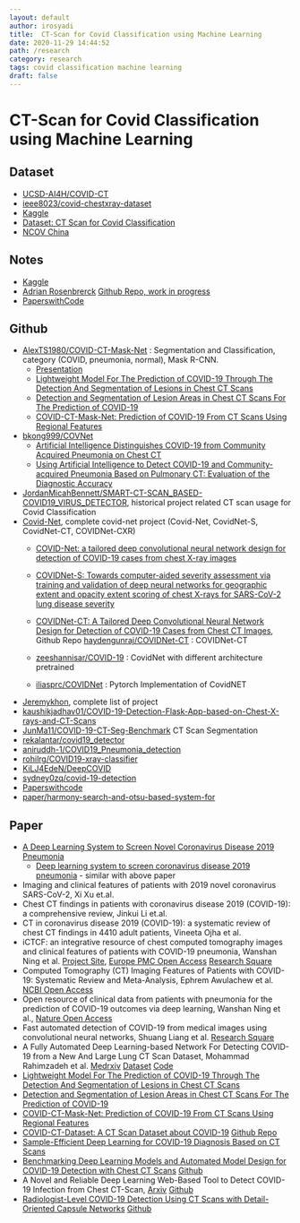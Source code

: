 ```yaml
---
layout: default
author: irosyadi
title:  CT-Scan for Covid Classification using Machine Learning
date: 2020-11-29 14:44:52
path: /research
category: research
tags: covid classification machine learning
draft: false
---
```


# CT-Scan for Covid Classification using Machine Learning

## Dataset
- [UCSD-AI4H/COVID-CT](https://github.com/UCSD-AI4H/COVID-CT)
- [ieee8023/covid-chestxray-dataset](https://github.com/ieee8023/covid-chestxray-dataset)
- [Kaggle](https://www.kaggle.com/paultimothymooney/chest-xray-pneumonia)
- [Dataset: CT Scan for Covid Classification](https://www.graviti.com/open-datasets/dataset-detail/CT_Scans_for_COVID-19_Classification)
- [NCOV China](http://ncov-ai.big.ac.cn/download)

## Notes
- [Kaggle](https://www.kaggle.com/azaemon/preprocessed-ct-scans-for-covid19)
- [Adrian Rosenbrerck](https://www.pyimagesearch.com/2020/03/16/detecting-covid-19-in-x-ray-images-with-keras-tensorflow-and-deep-learning/) [Github Repo, work in progress](https://github.com/AleGiovanardi/covidhelper)
- [PaperswithCode](https://paperswithcode.com/paper/covid-ct-dataset-a-ct-scan-dataset-about)

## Github
- [AlexTS1980/COVID-CT-Mask-Net](https://github.com/AlexTS1980/COVID-CT-Mask-Net) : Segmentation and Classification, category (COVID, pneumonia, normal), Mask R-CNN.
    - [Presentation](https://github.com/AlexTS1980/COVID-CT-Mask-Net/blob/master/presentations/COVID_19_Presentation_Kent.pdf)
    - [Lightweight Model For The Prediction of COVID-19 Through The Detection And Segmentation of Lesions in Chest CT Scans](https://www.medrxiv.org/content/10.1101/2020.10.30.20223586v2.full.pdf)
    - [Detection and Segmentation of Lesion Areas in Chest CT Scans For The Prediction of COVID-19](https://www.medrxiv.org/content/10.1101/2020.10.23.20218461v2.full.pdf)
    - [COVID-CT-Mask-Net: Prediction of COVID-19 From CT Scans Using Regional Features](https://www.medrxiv.org/content/10.1101/2020.10.11.20211052v2.full.pdf)
- [bkong999/COVNet](https://github.com/bkong999/COVNet)
    - [Artificial Intelligence Distinguishes COVID-19 from Community Acquired Pneumonia on Chest CT](https://www.ncbi.nlm.nih.gov/pmc/articles/PMC7233473/#SD1)
    - [Using Artificial Intelligence to Detect COVID-19 and Community-acquired Pneumonia Based on Pulmonary CT: Evaluation of the Diagnostic Accuracy](https://pubs.rsna.org/doi/10.1148/radiol.2020200905)
- [JordanMicahBennett/SMART-CT-SCAN_BASED-COVID19_VIRUS_DETECTOR](https://github.com/JordanMicahBennett/SMART-CT-SCAN_BASED-COVID19_VIRUS_DETECTOR), historical project related CT scan usage for Covid Classification
- [Covid-Net](https://github.com/lindawangg/COVID-Net), complete covid-net project (Covid-Net, CovidNet-S, CovidNet-CT, COVIDNet-CXR)
    - [COVID-Net: a tailored deep convolutional neural network design for detection of COVID-19 cases from chest X-ray images](https://www.nature.com/articles/s41598-020-76550-z)

    - [COVIDNet-S: Towards computer-aided severity assessment via training and validation of deep neural networks for geographic extent and opacity extent scoring of chest X-rays for SARS-CoV-2 lung disease severity](https://arxiv.org/abs/2005.12855)
    - [COVIDNet-CT: A Tailored Deep Convolutional Neural Network Design for Detection of COVID-19 Cases from Chest CT Images](https://arxiv.org/abs/2009.05383), Github Repo [haydengunraj/COVIDNet-CT](https://github.com/haydengunraj/COVIDNet-CT) : COVIDNet-CT
    - [zeeshannisar/COVID-19](https://github.com/zeeshannisar/COVID-19) : CovidNet with different architecture pretrained
    - [iliasprc/COVIDNet](https://github.com/iliasprc/COVIDNet) : Pytorch Implementation of CovidNET
- [Jeremykhon](https://github.com/jeremykohn/rid-covid), complete list of project
- [kaushikjadhav01/COVID-19-Detection-Flask-App-based-on-Chest-X-rays-and-CT-Scans](https://github.com/kaushikjadhav01/COVID-19-Detection-Flask-App-based-on-Chest-X-rays-and-CT-Scans)
- [JunMa11/COVID-19-CT-Seg-Benchmark](https://github.com/JunMa11/COVID-19-CT-Seg-Benchmark) CT Scan Segmentation
- [rekalantar/covid19_detector](https://github.com/rekalantar/covid19_detector)
- [aniruddh-1/COVID19_Pneumonia_detection](https://github.com/aniruddh-1/COVID19_Pneumonia_detection)
- [rohilrg/COVID19-xray-classifier](https://github.com/rohilrg/COVID19-xray-classifier)
- [KiLJ4EdeN/DeepCOVID](https://github.com/KiLJ4EdeN/DeepCOVID)
- [sydney0zq/covid-19-detection](https://github.com/sydney0zq/covid-19-detection)
- [Paperswithcode](https://paperswithcode.com/paper/automatic-detection-of-coronavirus-disease)
- [paper/harmony-search-and-otsu-based-system-for](https://paperswithcode.com/paper/harmony-search-and-otsu-based-system-for)

## Paper
- [A Deep Learning System to Screen Novel Coronavirus Disease 2019 Pneumonia](https://www.sciencedirect.com/science/article/pii/S2095809920301636)
    - [Deep learning system to screen coronavirus disease 2019 pneumonia](https://www.ncbi.nlm.nih.gov/pmc/articles/PMC7175452/) - similar with above paper
- Imaging and clinical features of patients with 2019 novel coronavirus SARS-CoV-2, Xi Xu et.al.
- Chest CT findings in patients with coronavirus disease 2019 (COVID-19): a comprehensive review, Jinkui Li et.al.
- CT in coronavirus disease 2019 (COVID-19): a systematic review of chest CT findings in 4410 adult patients,
Vineeta Ojha et al.
- iCTCF: an integrative resource of chest computed tomography images and clinical features of patients with COVID-19 pneumonia, Wanshan Ning et al. [Project Site](http://ictcf.biocuckoo.cn/), [Europe PMC Open Access](https://europepmc.org/article/ppr/ppr141530) [Research Square](https://www.researchsquare.com/article/rs-21834/v1)
- Computed Tomography (CT) Imaging Features of Patients with COVID-19: Systematic Review and Meta-Analysis, Ephrem Awulachew et al. [NCBI Open Access](https://www.ncbi.nlm.nih.gov/pmc/articles/PMC7378588/)
- Open resource of clinical data from patients with pneumonia for the prediction of COVID-19 outcomes via deep learning, Wanshan Ning et al., [Nature Open Access](https://www.nature.com/articles/s41551-020-00633-5)
- Fast automated detection of COVID-19 from medical images using convolutional neural networks, Shuang Liang et al. [Research Square](https://www.researchsquare.com/article/rs-32957/v1)
- A Fully Automated Deep Learning-based Network For Detecting COVID-19 from a New And Large Lung CT Scan Dataset, Mohammad Rahimzadeh et al. [Medrxiv](https://www.medrxiv.org/content/10.1101/2020.06.08.20121541v3) [Dataset](https://github.com/mr7495/COVID-CTset) [Code](https://github.com/mr7495/COVID-CT-Code)
- [Lightweight Model For The Prediction of COVID-19 Through The Detection And Segmentation of Lesions in Chest CT Scans](https://www.medrxiv.org/content/10.1101/2020.10.30.20223586v2.full.pdf)
- [Detection and Segmentation of Lesion Areas in Chest CT Scans For The Prediction of COVID-19](https://www.medrxiv.org/content/10.1101/2020.10.23.20218461v2.full.pdf)
- [COVID-CT-Mask-Net: Prediction of COVID-19 From CT Scans Using Regional Features](https://www.medrxiv.org/content/10.1101/2020.10.11.20211052v2.full.pdf)
- [COVID-CT-Dataset: A CT Scan Dataset about COVID-19](https://arxiv.org/pdf/2003.13865.pdf) [Github Repo](https://github.com/UCSD-AI4H/COVID-CT)
- [Sample-Efficient Deep Learning for COVID-19 Diagnosis Based on CT Scans](https://www.medrxiv.org/content/10.1101/2020.04.13.20063941v1)
- [Benchmarking Deep Learning Models and Automated Model Design for COVID-19 Detection with Chest CT Scans](https://www.medrxiv.org/content/10.1101/2020.06.08.20125963v1) [Github](https://github.com/arthursdays/HKBU_HPML_COVID-19)
- A Novel and Reliable Deep Learning Web-Based Tool to Detect COVID-19 Infection from Chest CT-Scan, [Arxiv](https://arxiv.org/abs/2006.14419) [Github](https://github.com/KiLJ4EdeN/COVID_WEB)
- [Radiologist-Level COVID-19 Detection Using CT Scans with Detail-Oriented Capsule Networks](https://arxiv.org/pdf/2004.07407.pdf) [Github](https://github.com/amobiny/DECAPS_for_COVID19)
<!--stackedit_data:
eyJoaXN0b3J5IjpbLTg0ODA3Njc3N119
-->
